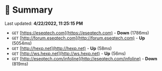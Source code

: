 # 📖 Summary
Last updated: **4/22/2022, 11:25:15 PM**

- `GET` [https://eseqtech.com](https://eseqtech.com) - **Down** (1786ms)
- `GET` [http://forum.eseqtech.com](http://forum.eseqtech.com) - **Up** (5054ms)
- `GET` [http://hexp.net](http://hexp.net) - **Up** (58ms)
- `GET` [http://ws.hexp.net](http://ws.hexp.net) - **Up** (56ms)
- `GET` [http://eseqtech.com/infoline](http://eseqtech.com/infoline) - **Down** (819ms)
